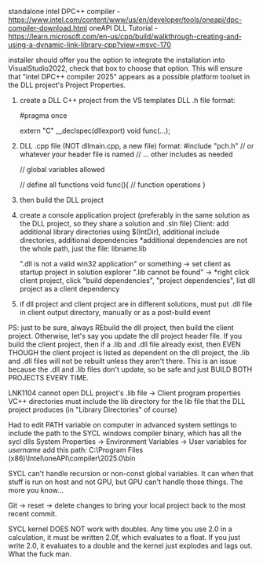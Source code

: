 standalone intel DPC++ compiler - https://www.intel.com/content/www/us/en/developer/tools/oneapi/dpc-compiler-download.html
oneAPI DLL Tutorial - https://learn.microsoft.com/en-us/cpp/build/walkthrough-creating-and-using-a-dynamic-link-library-cpp?view=msvc-170

installer should offer you the option to integrate the installation into VisualStudio2022, check that box to choose that option.
	This will ensure that "intel DPC++ compiler 2025" appears as a possible platform toolset in the DLL project's Project Properties.

1. create a DLL C++ project from the VS templates
	DLL .h file format:
	
	#pragma once

	extern "C" __declspec(dllexport) void func(...);

2.
	DLL .cpp file (NOT dllmain.cpp, a new file) format:
	#include "pch.h" // or whatever your header file is named
	// ... other includes as needed

	// global variables allowed

	// define all functions
	void func(){
		// function operations
	}
3.
	then build the DLL project


4. create a console application project (preferably in the same solution as the DLL project, so they share a solution and .sln file)
	Client: add additional library directories using $(IntDir), additional include directories, additional dependencies
	*additional dependencies are not the whole path, just the file: libname.lib

	".dll is not a valid win32 application" or something -> set client as startup project in solution explorer
	".lib cannot be found" -> 
	*right click client project, click "build dependencies", "project dependencies", list dll project as a client dependency
	
5.
	if dll project and client project are in different solutions, must put .dll file in client output directory, manually or as a post-build event
	
	
PS: just to be sure, always REbuild the dll project, then build the client project. Otherwise, let's say you update the dll project header file. If you build the client project, then if a .lib and .dll file already exist, then EVEN THOUGH the client project is listed as dependent on the dll project, the .lib and .dll files will not be rebuilt unless they aren't there. This is an issue because the .dll and .lib files don't update, so be safe and just BUILD BOTH PROJECTS EVERY TIME.


LNK1104	cannot open DLL project's .lib file -> Client program properties VC++ directories must include the lib directory for the lib file that the DLL project produces (in "Library Directories" of course)

Had to edit PATH variable on computer in advanced system settings to include the path to the SYCL windows compiler binary, which has all the sycl dlls
	System Properties -> Environment Variables -> User variables for _username_
 	add this path:
  		C:\Program Files (x86)\Intel\oneAPI\compiler\2025.0\bin




SYCL can't handle recursion or non-const global variables. It can when that stuff is run on host and not GPU, but GPU can't handle those things. The more you know...

Git -> reset -> delete changes to bring your local project back to the most recent commit.

SYCL kernel DOES NOT work with doubles. Any time you use 2.0 in a calculation, it must be written 2.0f, which evaluates to a float. If you just write 2.0, it evaluates to a double and the kernel just explodes and lags out. What the fuck man.
